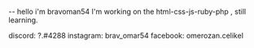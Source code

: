 -- hello i'm bravoman54
I'm working on the html-css-js-ruby-php , still learning. 

discord: ?.#4288
instagram: brav_omar54
facebook: omerozan.celikel
